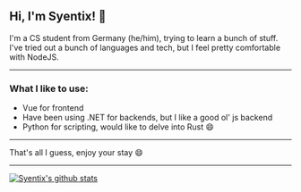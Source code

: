 ## Hi, I'm Syentix! :wave:

I'm a CS student from Germany (he/him), trying to learn a bunch of stuff. I've tried out a bunch of languages and tech, but I feel pretty comfortable with NodeJS.
<hr>

### What I like to use:

* Vue for frontend
* Have been using .NET for backends, but I like a good ol' js backend
* Python for scripting, would like to delve into Rust :smile:
<hr>

That's all I guess, enjoy your stay :smile:

<hr>

[![Syentix's github stats](https://github-readme-stats.vercel.app/api?username=syentix&theme=gruvbox)](https://github.com/anuraghazra/github-readme-stats)
